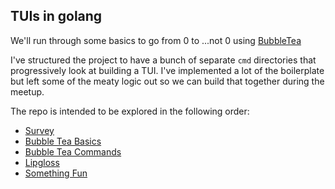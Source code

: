 TUIs in golang
---

We'll run through some basics to go from 0 to ...not 0 using [BubbleTea]("https://github.com/charmbracelet/bubbletea")

I've structured the project to have a bunch of separate `cmd` directories that progressively look at building a TUI. I've implemented a lot of the boilerplate but left some of the meaty logic out so we can build that together during the meetup.

The repo is intended to be explored in the following order:

* [Survey](cmd/survey)
* [Bubble Tea Basics](cmd/btea/)
* [Bubble Tea Commands](cmd/bteacmd/)
* [Lipgloss](cmd/gloss/)
* [Something Fun](cmd/sql/)